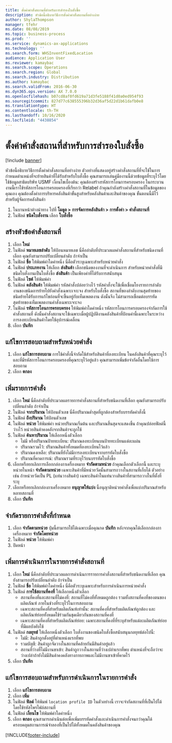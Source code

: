 ```yaml
---
title: ตั้งค่าคำสั่งสถานที่สำหรับการสำรองใบสั่งซื้อ
description: หัวข้อนี้อธิบายวิธีการตั้งค่าคำสั่งสถานที่อย่างง่าย
author: ShylaThompson
manager: tfehr
ms.date: 08/08/2019
ms.topic: business-process
ms.prod: ''
ms.service: dynamics-ax-applications
ms.technology: ''
ms.search.form: WHSInventFixedLocation
audience: Application User
ms.reviewer: kamaybac
ms.search.scope: Operations
ms.search.region: Global
ms.search.industry: Distribution
ms.author: kamaybac
ms.search.validFrom: 2016-06-30
ms.dyn365.ops.version: AX 7.0.0
ms.openlocfilehash: b07cd8af0fd619a71d3fe5188f41d0a0ed954f93
ms.sourcegitcommit: 827d77c638555396b32d36af5d22d1b61dafb0e8
ms.translationtype: HT
ms.contentlocale: th-TH
ms.lasthandoff: 10/16/2020
ms.locfileid: "4438854"
---
```

# <a name="set-up-a-location-directive-for-purchase-order-put-away"></a>ตั้งค่าคำสั่งสถานที่สำหรับการสำรองใบสั่งซื้อ

[!include [banner](../../includes/banner.md)]

หัวข้อนี้อธิบายวิธีการตั้งค่าคำสั่งสถานที่อย่างง่าย ตัวอย่างที่แสดงอยู่สร้างคำสั่งสถานที่ที่จะใช้ในการกำหนดตำแหน่งที่จะย้ายสินค้าที่ได้รับสำหรับใบสั่งซื้อ คุณสามารถเล่นคู่มืองานนี้ด้วยข้อมูลที่ระบุไว้โดยใช้ข้อมูลสาธิตบริษัท USMF เงื่อนไขเบื้องต้น: คุณต้องสร้างรหัสการโอนการครอบครอง ในกระบวนงานนี้เราใช้รหัสการโอนการครอบครองที่เรียกว่า Relabel ถ้าคุณกำลังสร้างคำสั่งสถานที่ในข้อมูลของคุณเอง คุณต้องตั้งค่าการบริหารคลังสินค้าขั้นสูงสำหรับคลังสินค้าและสินค้าของคุณ ขั้นตอนนี้มีไว้สำหรับผู้จัดการคลังสินค้า

1. ในบานหน้าต่างนำทาง ไปที่ **โมดูล > การจัดการคลังสินค้า > การตั้งค่า > คำสั่งสถานที่**
2. ในฟิลด์ **ชนิดใบสั่งงาน** เลือก **ใบสั่งซื้อ**

## <a name="create-a-location-directive-header"></a>สร้างหัวข้อคำสั่งสถานที่
1. เลือก **ใหม่**
2. ในฟิลด์ **หมายเลขลำดับ** ให้ป้อนหมายเลข นี่คือลำดับที่ประมวลผลคำสั่งสถานที่สำหรับชนิดงานที่เลือก  คุณยังสามารถปรับเปลี่ยนลำดับ ถ้าจำเป็น  
3. ในฟิลด์ **ชื่อ** ให้พิมพ์ค่าใดค่าหนึ่ง นี่คือตัวระบุเฉพาะสำหรับหน่วยคำสั่ง  
4. ในฟิลด์ **ประเภทงาน** ให้เลือก **ส่งสินค้า** เลือกชนิดของงานที่จะดำเนินการ  สำหรับหน่วยคำสั่งที่มีชนิดใบสั่งงานเป็นใบสั่งซื้อ **ส่งสินค้า** เป็นเพียงค่าที่ได้รับการสนับสนุน  
5. ในฟิลด์ **ไซต์** ให้พิมพ์ค่า
6. ในฟิลด์ **คลังสินค้า** ให้พิมพ์ค่า รหัสคำสั่งปล่อยว่างไว้   รหัสคำสั่งจะใช้เพื่อเชื่อมโยงรายการลำดับงานของชนิดการย้ายไปยังคำสั่งเฉพาะเจาะจง  สำหรับใบสั่งซื้อ สถานที่ของลำดับงานสุดท้ายของชนิดย้ายได้รับการแก้ไขก่อนที่จะขึ้นอยู่กับเท็มเพลตงาน ดังนั้นจึง ไม่สามารถเชื่อมต่อบรรทัดสุดท้ายของเท็มเพลตงานคำสั่งเฉพาะเจาะจง   
7. ในฟิลด์ **รหัสการโอนการครอบครอง** ให้พิมพ์ค่าใดค่าหนึ่ง รหัสการโอนการครอบครองจำกัดการใช้คำสั่งสถานที่ ดังนั้นคำสั่งสถานจะใช้เฉพาะเมื่อผู้ปฏิบัติงานคลังสินค้าที่ป้อนค่านี้เฉพาะในระหว่างการลงทะเบียนสินค้าโดยใช้อุปกรณ์เคลื่อน  
8. เลือก **บันทึก**

## <a name="edit-the-query-for-directive"></a>แก้ไขการสอบถามสำหรับหน่วยคำสั่ง
1. เลือก **แก้ไขการสอบถาม** การใช้คำสั่งนี้จำกัดใช้สำหรับสินค้าที่ลงทะเบียน ในคลังสินค้าที่คุณระบุไว้ และที่มีรหัสการโอนการครอบครองที่คุณระบุไว้อยู่แล้ว  คุณสามารถเพิ่มข้อจำกัดอื่นโดยใช้การสอบถาม  
2. เลือก **ตกลง**

## <a name="add-directive-lines"></a>เพิ่มรายการคำสั่ง
1. เลือก **ใหม่** นี่คือลำดับที่ประมวลผลรายการคำสั่งสถานที่สำหรับชนิดงานที่เลือก  คุณยังสามารถปรับเปลี่ยนลำดับ ถ้าจำเป็น  
2. ในฟิลด์ **จากปริมาณ** ให้ป้อนตัวเลข นี่คือปริมาณต่ำสุดที่ถูกต้องสำหรับบรรทัดคำสั่งนี้  
3. ในฟิลด์ **ถึงปริมาณ** ให้ป้อนตัวเลข
4. ในฟิลด์ **หน่วย** ให้พิมพ์ค่า หน่วยปริมาณเริ่มต้น และปริมาณสิ้นสุดจะแสดงขึ้น ถ้าคุณปล่อยฟิลด์นี้ว่างไว้ หน่วยสินค้าคงคลังจากสินค้าจะถูกใช้  
5. ในฟิลด์ **ค้นหาปริมาณ** ให้เลือกหนึ่งตัวเลือก
    - ไม่มี หรือปริมาณป้ายทะเบียน: ปริมาณลงทะเบียนบนป้ายทะเบียนแต่ละแผ่น  
    - ปริมาณรวมไว้: ปริมาณสินค้าทั้งหมดที่ลงทะเบียนไว้แล้ว  
    - ปริมาณคงเหลือ: ปริมาณที่ยังไม่มีการลงทะเบียนจากบรรทัดใบสั่งซื้อ  
    - ปริมาณที่คาดการณ์: ปริมาณรวมที่ระบุไว้บนบรรทัดใบสั่งซื้อ  
6. เลือกหรือยกเลิกการเลือกกล่องกาเครื่องหมาย **จำกัดตามหน่วย** ถ้าคุณเลือกตัวเลือกนี้ และระบุหน่วยในหน้า **จำกัดตามหน่วย** เฉพาะสินค้าที่มีหน่วยวัดนั้นสามารถวางในสถานที่เก็บได้ ตัวอย่างเช่น ถ้าหน่วยวัดเป็น PL (แท่นวางสินค้า) เฉพาะสินค้าในแท่นวางสินค้าที่สามารถวางในที่ตั้งที่ระบุ  
7. เลือกหรือยกเลิกกล่องกาเครื่องหมาย **อนุญาตให้แบ่ง** นี้อนุญาติหน่วยคำสั่งเพื่อแบ่งปริมาณสำหรับหลายสถานที่  
8. เลือก **บันทึก**

## <a name="restrict-the-directive-line-to-a-specific-unit"></a>จำกัดรายการคำสั่งที่กำหนด
1. เลือก **จำกัดตามหน่วย** ปุ่มนี้สามารถใช้ได้เฉพาะเมื่อคุณกด **บันทึก** หลังจากคุณได้เลือกกล่องกาเครื่องหมาย **จำกัดโดยหน่วย**  
2. ในฟิลด์ **หน่วย** ให้พิมพ์ค่า
3. ปิดหน้า

## <a name="add-a-location-directive-action-line"></a>เพิ่มการดำเนินการในรายการคำสั่งสถานที่
1. เลือก **ใหม่** นี่คือลำดับที่ประมวลผลการดำเนินการรายการคำสั่งสถานที่สำหรับชนิดงานที่เลือก  คุณยังสามารถปรับเปลี่ยนลำดับ ถ้าจำเป็น  
2. ในฟิลด์ **ชื่อ** ให้พิมพ์ค่าใดค่าหนึ่ง นี่คือตัวระบุเฉพาะสำหรับการดำเนินการหน่วยคำสั่ง  
3. ในฟิลด์ **การใช้สถานที่คงที่** ให้เลือกหนึ่งตัวเลือก
    - สถานที่คงที่และสถานที่ไม่คงที่: สถานที่ไม่คงที่ทั้งหมดถูกต้อง รวมทั้งสถานที่คงที่ของตนของผลิตภัณฑ์ ภายในช่วงที่ระบุไว้ในการสอบถาม  
    - เฉพาะสถานที่คงที่สำหรับผลิตภัณฑ์เท่านั้น: สถานที่คงที่สำหรับผลิตภัณฑ์ถูกต้อง และผลิตภัณฑ์ย่อยทั้งหมดใช้ร่วมกันชุดเดียวกันของสถานที่คงที่  
    - เฉพาะสถานที่คงที่สำหรับผลิตภัณฑ์ย่อย: เฉพาะสถานที่คงที่ที่ระบุสำหรับแต่ละผลิตภัณฑ์ย่อยที่มีผลบังคับใช้  
4. ในฟิลด์ **กลยุทธ์** ให้เลือกหนึ่งตัวเลือก ใบสั่งงานของชนิดใบสั่งซื้อสนับสนุนกลยุทธ์ต่อไปนี้: 
    - ไม่มี: สินค้าถูกตั้งอยู่ที่ตำแหน่งแรกที่พบ  
    - รวมบัญชี: สินค้าถูกจัดวางในสถานที่คล้ายกันมีสินค้าอยู่แล้ว  
    - สถานที่ว่างที่ไม่มีงานขาเข้า: สินค้าถูกวางในสถานที่ว่างเปล่าแรกที่พบ ตำแหน่งที่จะถือว่าจะว่างเปล่าถ้ายังไม่มีสินค้าคงคลังทางกายภาพและไม่มีงานขาเข้าที่คาดไว้  
5. เลือก **บันทึก**

## <a name="edit-the-query-for-directive-action-line"></a>แก้ไขการสอบถามสำหรับการดำเนินการในรายการคำสั่ง
1. เลือก **แก้ไขการสอบถาม**
2. เลือก **เพิ่ม**
3. ในฟิลด์ **ฟิลด์** ให้พิมพ์ `location profile ID` ในตัวอย่างนี้ เราจะจำกัดสถานที่ที่เป็นไปได้โดยใช้รหัสโพรไฟล์สถานที่  
4. ในฟิลด์ **เงื่อนไข** ให้พิมพ์ค่าใดค่าหนึ่ง
5. เลือก **ตกลง** คุณสามารถดำเนินต่อเพื่อเพิ่มบรรทัดคำสั่งและดำเนินการคำสั่งจนกว่าคุณได้ครอบคลุมสถานการณ์จำลองที่เป็นไปได้ทั้งหมดในคลังสินค้าของคุณ  



[!INCLUDE[footer-include](../../../includes/footer-banner.md)]